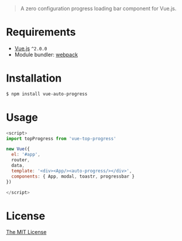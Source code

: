 > A zero configuration progress loading bar component for Vue.js.

# Requirements

- [Vue.js](https://github.com/vuejs/vue) `^2.0.0`
- Module bundler: [webpack](https://github.com/webpack/webpack)

# Installation

``` bash
$ npm install vue-auto-progress
```

# Usage

```javascript
<script>
import topProgress from 'vue-top-progress'

new Vue({
  el: '#app',
  router,
  data,
  template: '<div><App/><auto-progress/></div>',  
  components: { App, modal, toastr, progressbar }
})

</script>
```

# License

[The MIT License](http://opensource.org/licenses/MIT)